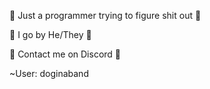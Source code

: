 🧀 Just a programmer trying to figure shit out 🧀 &nbsp;  

🧀 I go by He/They 🧀 &nbsp;  

🧀 Contact me on Discord 🧀 &nbsp;  

  ~User: doginaband &nbsp;  
  

<!--
**doginaband/doginaband** is a ✨ _special_ ✨ repository because its `README.md` (this file) appears on your GitHub profile.

Here are some ideas to get you started:

- 🔭 I’m currently working on ...
- 🌱 I’m currently learning ...
- 👯 I’m looking to collaborate on ...
- 🤔 I’m looking for help with ...
- 💬 Ask me about ...
- 📫 How to reach me: ...
- 😄 Pronouns: ...
- ⚡ Fun fact: ...
-->
